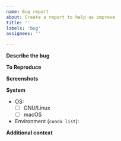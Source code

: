 ```yaml
---
name: Bug report
about: Create a report to help us improve
title: ''
labels: 'bug'
assignees: ''

---
```


**Describe the bug**
<!-- A clear and concise description of what the bug is -->

**To Reproduce**
<!-- Steps to reproduce the behavior, link to a notebook or a copy-pastable example -->

**Screenshots**
<!-- If applicable, add screenshots to help explain your problem -->

**System**
 - OS:
    - [ ] GNU/Linux
    - [ ] macOS

 - Environment (`conda list`):

**Additional context**
<!-- Add any other context about the problem here -->
